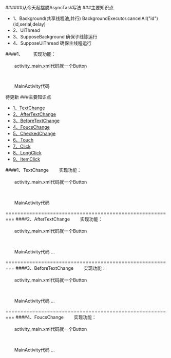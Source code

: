 ######从今天起摆脱AsyncTask写法
###主要知识点
* 1、Background(共享线程池,并行) BackgroundExecutor.cancelAll("id") (id,serial,delay)
* 2、UiThread
* 3、SupposeBackground  确保子线陈运行
* 4、SupposeUiThread    确保主线程运行 

####1、
　　实现功能：
<br/>
<br/>
　　activity_main.xml代码就一个Button
```Java
　 
```
　　MainActivity代码

待更新
###主要知识点
* [1、TextChange](#TextChange)
* [2、AfterTextChange](#AfterTextChange)
* [3、BeforeTextChange](#BeforeTextChange)
* [4、FoucsChange](#FoucsChange)
* [5、CheckedChange](#CheckedChange)
* [6、Touch](#Touch)
* [7、Click](#Click)
* [8、LongClick](#LongClick)
* [9、ItemClick](#ItemClick)

####<a name="TextChange"/>1、TextChange
　　实现功能：
<br/>
<br/>
　　activity_main.xml代码就一个Button
```Java
　 
```
　　MainActivity代码 

=========================================================
####<a name="AfterTextChange"/>2、AfterTextChange
　　实现功能：
<br/>
<br/>
　　activity_main.xml代码就一个Button
```Java
　 
```
　　MainActivity代码
...

=========================================================
####<a name="BeforeTextChange"/>3、BeforeTextChange
　　实现功能：
<br/>
<br/>
　　activity_main.xml代码就一个Button
```Java
　 
```
　　MainActivity代码
...

=========================================================
####<a name="FoucsChange"/>4、FoucsChange
　　实现功能：
<br/>
<br/>
　　activity_main.xml代码就一个Button
```Java
　 
```
　　MainActivity代码
...
